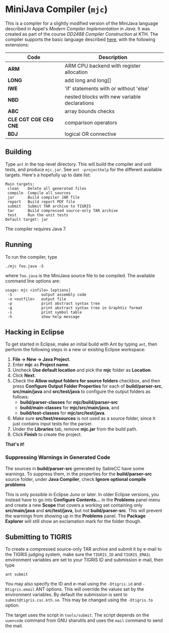 MiniJava Compiler (`mjc`)
=========================

This is a compiler for a slightly modified version of the MiniJava
language described in Appel's *Modern Compiler Implementation in Java*.
It was created as part of the course *DD2488 Compiler Construction* at
KTH. The compiler supports the basic language described
[here](http://www.csc.kth.se/utbildning/kth/kurser/DD2488/komp14/project/grammar14v1b.pdf),
with the following extensions:

| Code                    | Description                                  |
| ----------------------- | -------------------------------------------- |
| **ARM**                 | ARM CPU backend with register allocation     |
| **LONG**                | add long and long\[\]                        |
| **IWE**                 | 'if' statements with or without 'else'       |
| **NBD**                 | nested blocks with new variable declarations |
| **ABC**                 | array bounds checks                          |
| **CLE CGT CGE CEQ CNE** | comparison operators                         |
| **BDJ**                 | logical OR connective                        |

Building
--------

Type `ant` in the top-level directory. This will build the compiler
and unit tests, and produce `mjc.jar`. See `ant -projecthelp` for the
different available targets. Here's a hopefully up to date list:

    Main targets:
     clean    Delete all generated files
     compile  Compile all sources
     jar      Build compiler JAR file
     report   Build report PDF file
     submit   Submit TAR archive to TIGRIS
     tar      Build compressed source-only TAR archive
     test     Run the unit tests
    Default target: jar

The compiler requires Java 7.

Running
-------
To run the compiler, type

    ./mjc foo.java -S

where `foo.java` is the MiniJava source file to be compiled. The available
command line options are:

    usage: mjc <infile> [options]
     -S             output assembly code
     -o <outfile>   output file
     -p             print abstract syntax tree
     -g             print abstract syntax tree in GraphViz format
     -s             print symbol table
     -h             show help message

Hacking in Eclipse
------------------

To get started in Eclipse, make an initial build with Ant by typing `ant`,
then perform the following steps in a new or existing Eclipse workspace:

1. **File → New → Java Project**.
2. Enter **mjc** as **Project name**.
3. Uncheck **Use default location** and pick the **mjc**
   folder as **Location**.
4. Click **Next**.
7. Check the **Allow output folders for source folders** checkbox,
   and then press **Configure Output Folder Properties** for each
   of **build/parser-src**, **src/main/java** and **src/test/java**
   to configure the output folders as follows:
    * **build/parser-classes** for **mjc/build/parser-src**
    * **build/main-classes** for **mjc/src/main/java**, and
    * **build/test-classes** for **mjc/src/test/java**.
8. Make sure **src/test/resources** is not used as a source folder,
   since it just contains input tests for the parser.
9. Under the **Libraries** tab, remove **mjc.jar** from the build path.
10. Click **Finish** to create the project.

**That's it!**

### Suppressing Warnings in Generated Code
The sources in **build/parser-src** generated by SableCC have some warnings.
To suppress them, in the properties for the **build/parser-src** source folder,
under **Java Compiler**, check **Ignore optional compile problems**

This is only possible in Eclipse Juno or later. In older Eclipse versions,
you instead have to go into **Configure Contents...** in the **Problems**
panel menu and create a new **Scope** that covers a working set containing
only **src/main/java** and **src/test/java**, but not **build/parser-src**.
This will prevent the warnings from showing up in the **Problems** panel.
The **Package Explorer** will still show an exclamation mark for the folder
though.

Submitting to TIGRIS
--------------------

To create a compressed source-only TAR archive and submit it by e-mail to
the TIGRIS judging system, make sure the `TIGRIS_ID` and `TIGRIS_EMAIL`
environment variables are set to your TIGRIS ID and submission e-mail, then
type

    ant submit

You may also specify the ID and e-mail using the `-Dtigris.id` and
`-Dtigris.email` ANT options. This will override the values set by the
environment variables. By default the submission is sent to
`submit@tigris.csc.kth.se`. This may be changed using the `-Dtigris.to`
option.

The target uses the script in `tools/submit`. The script depends on the
`uuencode` command from GNU sharutils and uses the `mail` command to send
the mail.
